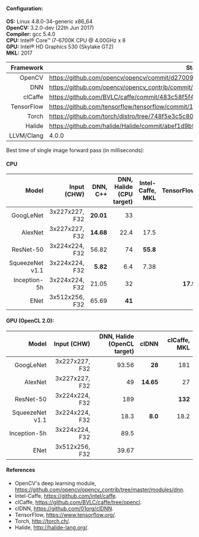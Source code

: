 #### Configuration:

 **OS:** Linux 4.8.0-34-generic x86_64  
 **OpenCV:** 3.2.0-dev (22th Jun 2017)  
 **Compiler:** gcc 5.4.0  
 **CPU:** Intel&reg; Core&trade; i7-6700K CPU @ 4.00GHz x 8  
 **GPU:** Intel&reg; HD Graphics 530 (Skylake GT2)  
 **MKL:** 2017


|   Framework| State                                                                                   |
|-----------:|-----------------------------------------------------------------------------------------|
|     OpenCV | https://github.com/opencv/opencv/commit/d27009c775307e18d28da430862665ef1934d400        |
|        DNN | https://github.com/opencv/opencv_contrib/commit/e551d15c2b58edce36fe5a5c23072cbe6ce74a93|
|    clCaffe | https://github.com/BVLC/caffe/commit/483c58f5f46b5959dc0a978882843713daae18f6           |
| TensorFlow | https://github.com/tensorflow/tensorflow/commit/1ec6ed51182adf8f1b03a3188c16cd8a45ca6c85|
|      Torch | https://github.com/torch/distro/tree/748f5e3c5c804eebf5715c0b47b1519d60ef4409           |
|     Halide | https://github.com/halide/Halide/commit/abef1d9bf6cb3f866393fa4c5f48726f728285ee        |
| LLVM/Clang | 4.0.0                                                                                   |

Best time of single image forward pass (in milliseconds):

#### CPU

|           Model |    Input (CHW) | DNN, C++    | DNN, Halide (CPU target) | Intel-Caffe, MKL | TensorFlow | Torch, MKL |
|----------------:|---------------:|------------:|------------:|-----------------:|-----------:|-----------:|
|       GoogLeNet | 3x227x227, F32 |   **20.01** |          33 |                  |            |            |
|         AlexNet | 3x227x227, F32 |   **14.68** |        22.4 |             17.5 |            |            |
|       ResNet-50 | 3x224x224, F32 |       56.82 |          74 |         **55.8** |            |            |
| SqueezeNet v1.1 | 3x224x224, F32 |    **5.82** |         6.4 |             7.38 |            |            |
|    Inception-5h | 3x224x224, F32 |       21.05 |          32 |                  |   **17.9** |            |
|            ENet | 3x512x256, F32 |       65.69 |      **41** |                  |            |        240 |

#### GPU (OpenCL 2.0): 

|           Model |    Input (CHW) | DNN, Halide (OpenCL target) |     clDNN | clCaffe, MKL |
|----------------:|---------------:|------------:|----------:|-------------:|
|       GoogLeNet | 3x227x227, F32 |       93.56 |    **28** |          181 |
|         AlexNet | 3x227x227, F32 |          49 | **14.65** |           27 |
|       ResNet-50 | 3x224x224, F32 |         189 |           |      **132** |
| SqueezeNet v1.1 | 3x224x224, F32 |        18.3 |   **8.0** |         18.2 |
|    Inception-5h | 3x224x224, F32 |        89.5 |           |              |
|            ENet | 3x512x256, F32 |       39.67 |           |              |

#### References
* OpenCV's deep learning module, https://github.com/opencv/opencv_contrib/tree/master/modules/dnn.
* Intel-Caffe, https://github.com/intel/caffe.
* clCaffe, https://github.com/BVLC/caffe/tree/opencl.
* clDNN, https://github.com/01org/clDNN.
* TensorFlow, https://www.tensorflow.org/.
* Torch, http://torch.ch/.
* Halide, http://halide-lang.org/.
